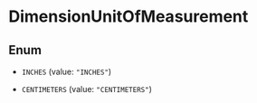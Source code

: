 
# DimensionUnitOfMeasurement

## Enum


* `INCHES` (value: `"INCHES"`)

* `CENTIMETERS` (value: `"CENTIMETERS"`)



